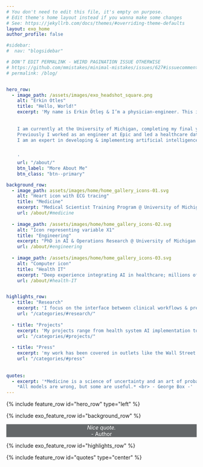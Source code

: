 ```yaml
---
# You don't need to edit this file, it's empty on purpose.
# Edit theme's home layout instead if you wanna make some changes
# See: https://jekyllrb.com/docs/themes/#overriding-theme-defaults
layout: exo_home
author_profile: false

#sidebar:
#  nav: "blogsidebar"

# DON'T EDIT PERMALINK - WEIRD PAGINATION ISSUE OTHERWISE
# https://github.com/mmistakes/minimal-mistakes/issues/627#issuecomment-536759630
# permalink: /blog/


hero_row:
  - image_path: /assets/images/exo_headshot_square.png
    alt: "Erkin Otles"
    title: "Hello, World!"
    excerpt: 'My name is Erkin Ötleş & I’m a physician-engineer. This is my website focused on engineering & medicine.
    
    
    I am currently at the University of Michigan, completing my final year of combined MD-PhD training.
    Previously I worked as an engineer at Epic and led a healthcare data science team.
    I am an expert in developing & implementing artificial intelligence tools in healthcare.
    
    
    '
    url: "/about/"
    btn_label: "More About Me"
    btn_class: "btn--primary"

background_row:
  - image_path: assets/images/home/home_gallery_icons-01.svg
    alt: "Heart icon with ECG tracing"
    title: "Medicine"
    excerpt: "Medical Scientist Training Program @ University of Michigan Medical School. MD expected May '24."
    url: /about/#medicine
    
  - image_path: /assets/images/home/home_gallery_icons-02.svg
    alt: "Icon representing variable X1"
    title: "Engineering"
    excerpt: "PhD in AI & Operations Research @ University of Michigan College of Engineering. Defended August '22."
    url: /about/#engineering
    
  - image_path: /assets/images/home/home_gallery_icons-03.svg
    alt: "Computer icon"
    title: "Health IT"
    excerpt: "Deep experience integrating AI in healthcare; millions of predictions on patients. Ex-Epic engineer."
    url: /about/#health-IT


highlights_row:
  - title: "Research"
    excerpt: 'I focus on the interface between clinical workflows & predictive models. I utilize methods from the domains of clinical informatics, machine learning, & operations research.'
    url: "/categories/#research/"
    
  - title: "Projects"
    excerpt: 'My projects range from health system AI implementation to iOS application development.'
    url: "/categories/#projects/"
    
  - title: "Press"
    excerpt: 'my work has been covered in outlets like the Wall Street Journal and Wired.'
    url: "/categories/#press"
    
    
quotes: 
  - excerpt: '*Medicine is a science of uncertainty and an art of probability.* <br> - William Osler - <br> 
    *All models are wrong, but some are useful.* <br> - George Box -'
---
```



{% include feature_row id="hero_row" type="left" %}

{% include exo_feature_row id="background_row" %}


<div id="quote_box" style = "background:#646769">
  <div id="content">
    <p style="text-align:center; color:white">
      <i>Nice quote.</i><br>
      - Author
    </p>
  </div>
</div>


{% include exo_feature_row id="highlights_row" %}

{% include feature_row id="quotes" type="center" %}
